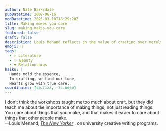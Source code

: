 ```yaml
---
author: Nate Barksdale
pubDatetime: 2009-06-16
modDatetime: 2025-03-10T18:29:20Z
title: Making makes you care
slug: making-makes-you-care
featured: false
draft: false
description: Louis Menand reflects on the value of creating over merely consuming in the context of university creative writing programs.
emoji: 🎨
tags:
  - ✍️ Literature
  - ✨ Beauty
  - ❤️ Relationships
haiku: |
  Hands mold the essence,  
  In crafting, we find our tone,  
  Hearts grow with true care.
coordinates: [40.7128, -74.0060]
---
```


I don’t think the workshops taught me too much about craft, but they did teach me about the importance of making things, not just reading things. You care about things that you make, and that makes it easier to care about things that other people make.  
--Louis Menand, _[The New Yorker](http://www.newyorker.com/arts/critics/atlarge/2009/06/08/090608crat_atlarge_menand?currentPage=all)_ , on university creative writing programs.
